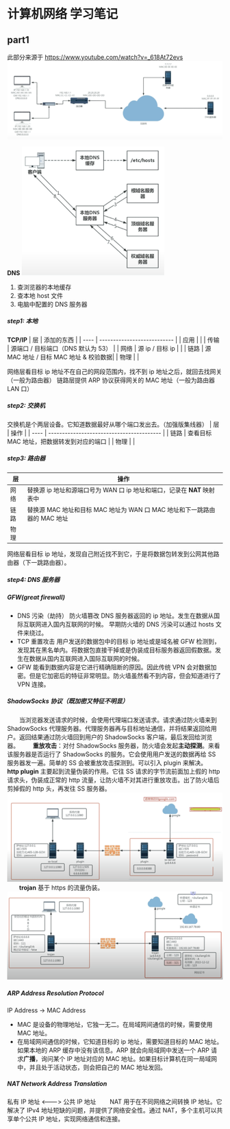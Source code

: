 # 计算机网络 学习笔记

## part1

此部分来源于 https://www.youtube.com/watch?v=_618At72evs
![](2023-11-03-00-45-53.png)

**DNS**
<img src="2023-11-03-00-46-26.png" style="height:300px;" />

1. 查浏览器的本地缓存
2. 查本地 host 文件
3. 电脑中配置的 DNS 服务器

##### step1: 本地

**TCP/IP**
| 层 | 添加的东西 |
| ---- | --------------------------- |
| 应用 | |
| 传输 | 源端口 / 目标端口（DNS 默认为 53） |
| 网络 | 源 ip / 目标 ip | |
| 链路 | 源 MAC 地址 / 目标 MAC 地址 & 校验数据|
| 物理 | |

网络层看目标 ip 地址不在自己的网段范围内，找不到 ip 地址之后，就回去找网关（一般为路由器）
链路层提供 ARP 协议获得网关的 MAC 地址（一般为路由器 LAN 口）

##### step2: 交换机

交换机是个两层设备。它知道数据最好从哪个端口发出去。（加强版集线器）
| 层 | 操作 |
| ---- | ----------------------------------------- |
| 链路 | 查看目标 MAC 地址，把数据转发到对应的端口 |
| 物理 | |

##### step3: 路由器

| 层   | 操作                                                                      |
| ---- | ------------------------------------------------------------------------- |
| 网络 | 替换源 ip 地址和源端口号为 WAN 口 ip 地址和端口，记录在 **NAT** 映射表中  |
| 链路 | 替换源 MAC 地址和目标 MAC 地址为 WAN 口 MAC 地址和下一跳路由器的 MAC 地址 |
| 物理 |                                                                           |

网络层看目标 ip 地址，发现自己附近找不到它，于是将数据包转发到公网其他路由器（下一跳路由器）。

##### step4: DNS 服务器

##### GFW(great firewall)

- DNS 污染（劫持）
  防火墙篡改 DNS 服务器返回的 ip 地址。发生在数据从国际互联网进入国内互联网的时候。
  早期防火墙的 DNS 污染可以通过 hosts 文件来绕过。
- TCP 重置攻击
  用户发送的数据包中的目标 ip 地址或是域名被 GFW 检测到，发现其在黑名单内。将数据包直接干掉或是伪装成目标服务器返回假数据。发生在数据从国内互联网进入国际互联网的时候。
- GFW 能看到数据内容是它进行精确阻断的原因。因此传统 VPN 会对数据加密。但是它加密后的特征非常明显。防火墙虽然看不到内容，但会知道进行了 VPN 连接。

##### ShadowSocks 协议（既加密又特征不明显）

&emsp;&emsp;当浏览器发送请求的时候，会使用代理端口发送请求。请求通过防火墙来到 ShadowSocks 代理服务器。代理服务器再与目标地址通信，并将结果返回给用户。返回结果通过防火墙回到用户的 ShadowSocks 客户端，最后发回给浏览器。
&emsp;&emsp;**重放攻击**：对付 ShadowSocks 服务器，防火墙会发起**主动探测**。来看该服务器是否运行了 ShadowSocks 的服务。它会使用用户发送的数据再给 SS 服务器发一遍。简单的 SS 会被重放攻击探测到。可以引入 plugin 来解决。
&emsp;&emsp;**http plugin** 主要起到流量伪装的作用。它往 SS 请求的字节流前面加上假的 http 请求头，伪装成正常的 http 流量，让防火墙不对其进行重放攻击。出了防火墙后剪掉假的 http 头，再发往 SS 服务器。
![](2023-11-03-23-44-53.png)
&emsp;&emsp;**trojan** 基于 https 的流量伪装。
![](2023-11-04-00-27-35.png)

##### ARP Address Resolution Protocol

IP Address -> MAC Address

- MAC 是设备的物理地址，它独一无二。在局域网间通信的时候，需要使用 MAC 地址。
- 在局域网间通信的时候，它知道目标的 ip 地址，需要知道目标的 MAC 地址。如果本地的 ARP 缓存中没有该信息。ARP 就会向局域网中发送一个 ARP 请求**广播**，询问某个 IP 地址对应的 MAC 地址。如果目标计算机在同一局域网中，并且处于活动状态，则会把自己的 MAC 地址发回。

##### NAT Network Address Translation

私有 IP 地址 <---> 公共 IP 地址
&emsp;&emsp;NAT 用于在不同网络之间转换 IP 地址。它解决了 IPv4 地址短缺的问题，并提供了网络安全性。通过 NAT，多个主机可以共享单个公共 IP 地址，实现网络通信和连接。
